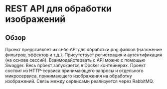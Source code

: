 # REST API для обработки изображений

## Обзор
Проект представляет из себя API для обработки png файлов (наложение фильтров, эффектов и т.д.). Присутствует регистрация и аутентификация (на основе сессий). Взаимодействовать с API можно с помощью Swagger.
Весь проект запускается в Docker контейнерах. Проект состоит из HTTP-сервиса принимающего запросы и отдельного микросервиса, принимающего изображения на обработку изображений. Связь между сервисами реализуется через RabbitMQ.

